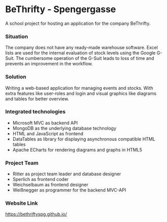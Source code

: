 # BeThrifty - Spengergasse
A school project for hosting an application for the company BeThrifty.

### Situation
The company does not have any ready-made warehouse software. Excel lists are used for the internal evaluation of stock levels using the Google G-Suit. The cumbersome operation of the G-Suit leads to loss of time and prevents an improvement in the workflow.

### Solution
Writing a web-based application for managing events and stocks. With extra features like user-roles and login and visual graphics like diagrams and tables for better overview.

### Integrated technologies
- Microsoft MVC as backend API
- MongoDB as the underlying database technology
- HTML and JavaScript as frontend
- DataTables as library for displaying asynchronous compatible HTML tables
- Apache ECharts for rendering diagrams and graphs in HTML5

### Project Team
- Ritter as project team leader and database designer
- Sperlich as frontend coder
- Weichselbaum as frontend designer
- Weißnegger as programmer for the backend MVC-API

### Website Link
https://bethriftyspg.github.io/
